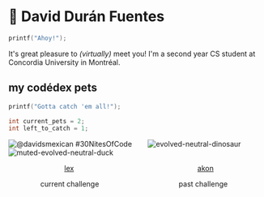 # 👾 David Durán Fuentes

```C
printf("Ahoy!"); 
```

It's great pleasure to *(virtually)* meet you! I'm a second year CS student at Concordia University in Montréal.
## my codédex pets

```C
printf("Gotta catch 'em all!");

int current_pets = 2;
int left_to_catch = 1;

```

![@davidsmexican #30NitesOfCode](https://www.codedex.io/api/petStatus?user=davidsmexican) &nbsp;&nbsp;&nbsp;&nbsp;&nbsp;&nbsp; ![evolved-neutral-dinosaur](https://github.com/davidduran123/davidduran123/assets/76709805/07ef4d74-c4b8-4d0c-986f-055660500d67) &nbsp;&nbsp;&nbsp;&nbsp;&nbsp;&nbsp;![muted-evolved-neutral-duck](https://github.com/davidduran123/davidduran123/assets/76709805/f4ebdf83-4d88-4484-9984-69b86d78b300)



 
&nbsp;&nbsp;&nbsp;&nbsp;&nbsp;&nbsp;&nbsp;&nbsp;&nbsp;&nbsp;&nbsp;&nbsp;&nbsp;&nbsp;&nbsp;&nbsp;&nbsp;&nbsp;&nbsp;&nbsp;&nbsp;&nbsp;&nbsp;&nbsp;&nbsp;&nbsp;&nbsp;&nbsp;[lex](https://www.codedex.io/@davidsmexican/30-nites-of-code) &nbsp;&nbsp;&nbsp;&nbsp;&nbsp;&nbsp;&nbsp;&nbsp;&nbsp;&nbsp;&nbsp;&nbsp;&nbsp;&nbsp;&nbsp;&nbsp;&nbsp;&nbsp;&nbsp;&nbsp;&nbsp;&nbsp;&nbsp;&nbsp;&nbsp;&nbsp;&nbsp;&nbsp;&nbsp;&nbsp; &nbsp;&nbsp;&nbsp;&nbsp;&nbsp;&nbsp; &nbsp;&nbsp;&nbsp;&nbsp;&nbsp;&nbsp;&nbsp;&nbsp;&nbsp;&nbsp;&nbsp;&nbsp;&nbsp;&nbsp;&nbsp;&nbsp;&nbsp;&nbsp;&nbsp;&nbsp;&nbsp;&nbsp;&nbsp;[akon](https://www.codedex.io/@davidsmexican/30-nites-of-code?pet=season-one) 

&nbsp;&nbsp;&nbsp;&nbsp;&nbsp;&nbsp;&nbsp;&nbsp;&nbsp;&nbsp;&nbsp;&nbsp;&nbsp;&nbsp;&nbsp;&nbsp;current challenge &nbsp;&nbsp;&nbsp;&nbsp;&nbsp;&nbsp;&nbsp;&nbsp;&nbsp;&nbsp;&nbsp;&nbsp;&nbsp;&nbsp;&nbsp;&nbsp;&nbsp;&nbsp;&nbsp;&nbsp;&nbsp;&nbsp;&nbsp;&nbsp;&nbsp;&nbsp;&nbsp;&nbsp;&nbsp;&nbsp;&nbsp;&nbsp;&nbsp;&nbsp;&nbsp;&nbsp;&nbsp;&nbsp;&nbsp;past challenge
